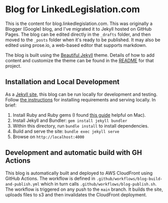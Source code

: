 # Blog for LinkedLegislation.com

This is the content for blog.linkedlegislation.com. This was originally a Blogger (Google) blog, and I've migrated it to Jekyll hosted on GitHub Pages. The blog can be edited directly in the `_drafts` folder, and then moved to the `_posts` folder when it's ready to be published. It may also be edited using prose.io, a web-based editor that supports markdown. 

The blog is built using the [Beautiful Jekyll](https://beautifuljekyll.com/) theme. Details of how to add content and customize the theme can be found in the [README](https://github.com/daattali/beautiful-jekyll/blob/master/README.md) for that project.

## Installation and Local Development

As a [Jekyll site](https://jekyllrb.com/docs/usage/), this blog can be run locally for development and testing. Follow [the instructions](https://jekyllrb.com/docs/) for installing requirements and serving locally. In brief:

1. Install Ruby and Ruby gems (I found [this guide](https://www.moncefbelyamani.com/how-to-install-xcode-homebrew-git-rvm-ruby-on-ma) helpful on Mac).
2. Install Jekyll and Bundler: `gem install jekyll bundler`
3. Within this directory, run `bundle install` to install dependencies.
4. Build and serve the site: `bundle exec jekyll serve`
5. Browse on `http://localhost:4000`

## Development and automatic build with GH Actions

This blog is automatically built and deployed to AWS CloudFront using GitHub Actions. The workflow is defined in `.github/workflows/blog-build-and-publish.yml` which in turn calls `.github/workflows/blog-publish.sh`.
The workflow is triggered on any push to the `main` branch. It builds the site, uploads files to s3 and then invalidates the CloudFront deployment.